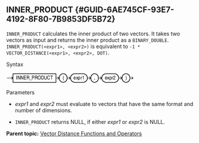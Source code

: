 ## INNER_PRODUCT {#GUID-6AE745CF-93E7-4192-8F80-7B9853DF5B72}

`INNER_PRODUCT` calculates the inner product of two vectors. It takes two vectors as input and returns the inner product as a `BINARY_DOUBLE`. `INNER_PRODUCT(<expr1>, <expr2>)` is equivalent to `-1 * VECTOR_DISTANCE(<expr1>, <expr2>, DOT)`. 

Syntax

  


![Description of inner_product.eps follows](img/inner_product.gif)  


  


Parameters

  * *expr1* and *expr2* must evaluate to vectors that have the same format and number of dimensions. 

  * `INNER_PRODUCT` returns NULL, if either *expr1* or *expr2* is NULL. 




**Parent topic:** [Vector Distance Functions and Operators](vector-distance-functions-and-operators.md)
